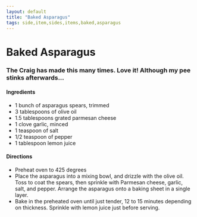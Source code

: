 ```yaml
---
layout: default
title: "Baked Asparagus"
tags: side,item,sides,items,baked,asparagus
---
```

# Baked Asparagus

### The Craig has made this many times.  Love it!  Although my pee stinks afterwards...

#### Ingredients
- 1 bunch of asparagus spears, trimmed
- 3 tablespoons of olive oil
- 1.5 tablespoons grated parmesan cheese
- 1 clove garlic, minced
- 1 teaspoon of salt
- 1/2 teaspoon of pepper
- 1 tablespoon lemon juice

#### Directions
- Preheat oven to 425 degrees
- Place the asparagus into a mixing bowl, and drizzle with the olive oil. Toss to coat the spears, then sprinkle with Parmesan cheese, garlic, salt, and pepper. Arrange the asparagus onto a baking sheet in a single layer.
- Bake in the preheated oven until just tender, 12 to 15 minutes depending on thickness. Sprinkle with lemon juice just before serving.

